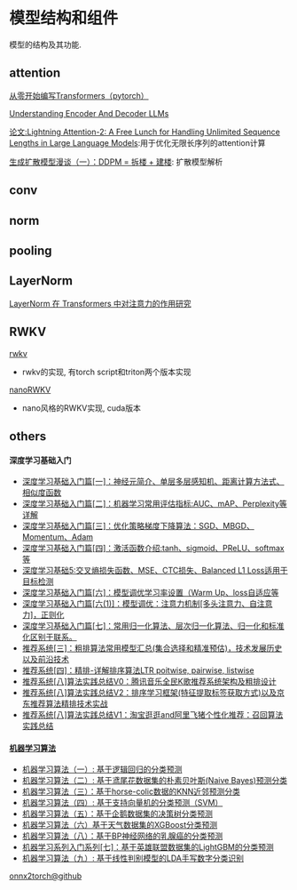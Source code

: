 # 模型结构和组件

模型的结构及其功能.

## attention

[从零开始编写Transformers（pytorch）](https://u6684258.github.io/_posts/2021-01-15-%E4%BB%8E%E9%9B%B6%E5%BC%80%E5%A7%8B%E7%BC%96%E5%86%99transformer-pytorch/)

[Understanding Encoder And Decoder LLMs](https://magazine.sebastianraschka.com/p/understanding-encoder-and-decoder)

[论文:Lightning Attention-2: A Free Lunch for Handling Unlimited Sequence Lengths in Large Language Models](https://arxiv.org/abs/2401.04658):用于优化无限长序列的attention计算

[生成扩散模型漫谈（一）：DDPM = 拆楼 + 建楼](https://kexue.fm/archives/9119): 扩散模型解析

## conv

## norm

## pooling

## LayerNorm

[LayerNorm 在 Transformers 中对注意力的作用研究](https://mp.weixin.qq.com/s/WFcyAXTbDOslPJ_j95DwfQ)

## RWKV

[rwkv](https://github.com/codekansas/rwkv/tree/master)
* rwkv的实现, 有torch script和triton两个版本实现

[nanoRWKV](https://github.com/Hannibal046/nanoRWKV)
* nano风格的RWKV实现, cuda版本

## others

#### 深度学习基础入门
* [深度学习基础入门篇[一]：神经元简介、单层多层感知机、距离计算方法式、相似度函数](https://aijishu.com/a/1060000000394577)
* [深度学习基础入门篇[二]：机器学习常用评估指标:AUC、mAP、Perplexity等详解](https://aijishu.com/a/1060000000394842)
* [深度学习基础入门篇[三]：优化策略梯度下降算法：SGD、MBGD、Momentum、Adam](https://aijishu.com/a/1060000000395325)
* [深度学习基础入门篇[四]：激活函数介绍:tanh、sigmoid、PReLU、softmax等](https://aijishu.com/a/1060000000395891)
* [深度学习基础5:交叉熵损失函数、MSE、CTC损失、Balanced L1 Loss适用于目标检测](https://aijishu.com/a/1060000000397404)
* [深度学习基础入门篇[六]：模型调优学习率设置（Warm Up、loss自适应等](https://aijishu.com/a/1060000000398009)
* [深度学习基础入门篇[六(1)]：模型调优：注意力机制[多头注意力、自注意力]，正则化](https://aijishu.com/a/1060000000398548)
* [深度学习基础入门篇[七]：常用归一化算法、层次归一化算法、归一化和标准化区别于联系。](https://aijishu.com/a/1060000000398567)
* [推荐系统[三]：粗排算法常用模型汇总(集合选择和精准预估)，技术发展历史以及前沿技术](https://aijishu.com/a/1060000000386276)
* [推荐系统[四]：精排-详解排序算法LTR poitwise, pairwise, listwise](https://aijishu.com/a/1060000000387457)
* [推荐系统[八]算法实践总结V0：腾讯音乐全民K歌推荐系统架构及粗排设计](https://aijishu.com/a/1060000000386964)
* [推荐系统[八]算法实践总结V2：排序学习框架(特征提取标签获取方式)以及京东推荐算法精排技术实战](https://aijishu.com/a/1060000000387201)
* [推荐系统[八]算法实践总结V1：淘宝逛逛and阿里飞猪个性化推荐：召回算法实践总结](https://aijishu.com/a/1060000000386833)
#### [机器学习算法](https://www.heywhale.com/home/column/64141d6b1c8c8b518ba97dcc)
* [机器学习算法（一）: 基于逻辑回归的分类预测](https://aijishu.com/a/1060000000391983)
* [机器学习算法（二）: 基于鸢尾花数据集的朴素贝叶斯(Naive Bayes)预测分类](https://aijishu.com/a/1060000000392206)
* [机器学习算法（三）：基于horse-colic数据的KNN近邻预测分类](https://aijishu.com/a/1060000000392617)
* [机器学习算法（四）: 基于支持向量机的分类预测（SVM）](https://aijishu.com/a/1060000000392667)
* [机器学习算法（五）：基于企鹅数据集的决策树分类预测](https://aijishu.com/a/1060000000392715)
* [机器学习算法（六）基于天气数据集的XGBoost分类预测](https://aijishu.com/a/1060000000392805)
* [机器学习算法（八）：基于BP神经网络的乳腺癌的分类预测](https://aijishu.com/a/1060000000393444)
* [机器学习系列入门系列[七]：基于英雄联盟数据集的LightGBM的分类预测](https://aijishu.com/a/1060000000393037)
* [机器学习算法（九）: 基于线性判别模型的LDA手写数字分类识别](https://aijishu.com/a/1060000000393654)

[onnx2torch@github](https://github.com/ENOT-AutoDL/onnx2torch)

